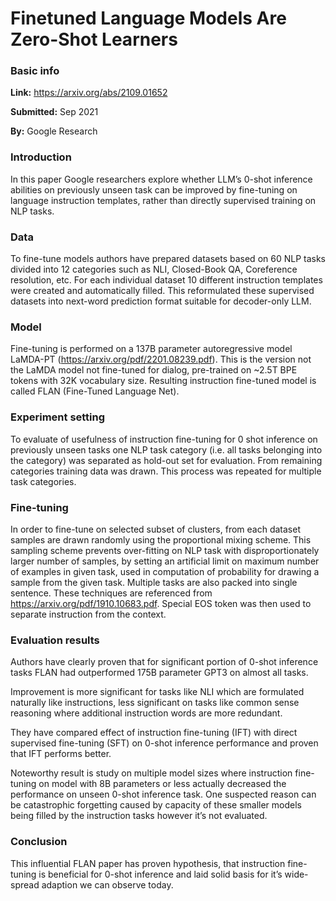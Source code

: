 # Finetuned Language Models Are Zero-Shot Learners
### Basic info
**Link:** https://arxiv.org/abs/2109.01652

**Submitted:** Sep 2021

**By:** Google Research

### Introduction
In this paper Google researchers explore whether LLM’s 0-shot inference abilities on previously unseen task can be improved by fine-tuning on language instruction templates, rather than directly supervised training on NLP tasks. 

### Data
To fine-tune models authors have prepared datasets based on 60 NLP tasks divided into 12 categories such as NLI, Closed-Book QA, Coreference resolution, etc. For each individual dataset 10 different instruction templates were created and automatically filled. This reformulated these supervised datasets into next-word prediction format suitable for decoder-only LLM. 

### Model 
Fine-tuning is performed on a 137B parameter autoregressive model LaMDA-PT (https://arxiv.org/pdf/2201.08239.pdf). This is the version not the LaMDA model not fine-tuned for dialog, pre-trained on ~2.5T BPE tokens with 32K vocabulary size. Resulting instruction fine-tuned model is called FLAN (Fine-Tuned Language Net). 

### Experiment setting 
To evaluate of usefulness of instruction fine-tuning for 0 shot inference on previously unseen tasks one NLP task category (i.e. all tasks belonging into the category) was separated as hold-out set for evaluation. From remaining categories training data was drawn. This process was repeated for multiple task categories. 

### Fine-tuning
In order to fine-tune on selected subset of clusters, from each dataset samples are drawn randomly using the proportional mixing scheme. This sampling scheme prevents over-fitting on NLP task with disproportionately larger number of samples, by setting an artificial limit on maximum number of examples in given task, used in computation of probability for drawing a sample from the given task. Multiple tasks are also packed into single sentence. These techniques are referenced from https://arxiv.org/pdf/1910.10683.pdf. 
Special EOS token was then used to separate instruction from the context. 

### Evaluation results
Authors have clearly proven that for significant portion of 0-shot inference tasks FLAN had outperformed 175B parameter GPT3 on almost all tasks.

Improvement is more significant for tasks like NLI which are formulated naturally like instructions, less significant on tasks like common sense reasoning where additional instruction words are more redundant. 
 
They have compared effect of instruction fine-tuning (IFT) with direct supervised fine-tuning (SFT) on 0-shot inference performance and proven that IFT performs better. 

Noteworthy result is study on multiple model sizes where instruction fine-tuning on model with 8B parameters or less actually decreased the performance on unseen 0-shot inference task. One suspected reason can be catastrophic forgetting caused by capacity of these smaller models being filled by the instruction tasks however it’s not evaluated.

### Conclusion
This influential FLAN paper has proven hypothesis, that instruction fine-tuning is beneficial for 0-shot inference and laid solid basis for it’s wide-spread adaption we can observe today.

